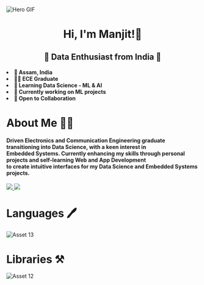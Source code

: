 <!-- Hero Image -->
![Hero GIF](https://github.com/manjit-baishya-datascience/manjit-baishya-datascience/assets/127611924/872b2c32-aa8e-42e4-85aa-fa82ea320af5)

<!-- Greeting Message -->
<h1 align="center">
    Hi, I'm Manjit!👋
</h1>

<!-- Subtitle -->
<h2 align="center"> 🌟 Data Enthusiast from India 🌟 </h2>

<!-- List -->
<h4>
    <li> 📌 Assam, India </li>
    <li> 👨‍🎓 ECE Graduate </li>
    <li> 🌱 Learning Data Science - ML & AI </li>
    <li> 🏢 Currently working on ML projects </li>
    <li> 🤝 Open to Collaboration </li>
</h4>

<!-- About Me -->
<h1>About Me 👨‍🎓</h1>
<h4>Driven Electronics and Communication Engineering graduate transitioning into Data Science, with a keen interest in 
<br>Embedded Systems. Currently enhancing my skills through personal projects and self-learning Web and App Development 
<br>to create intuitive interfaces for my Data Science and Embedded Systems projects.</h4>

<!-- Social Profiles -->
<div> 
  <a href="mailto:manjitbaishya15@gmail.com">
    <img src="https://img.shields.io/badge/Gmail-D14836?style=for-the-badge&logo=gmail&logoColor=white" />
  </a>
  <a href="https://www.linkedin.com/in/reach-manjit-here">
    <img src="https://img.shields.io/badge/LinkedIn-0077B5?style=for-the-badge&logo=linkedin&logoColor=white" />
  </a>
</div>


<!-- Languages -->
<h1>Languages 🖊</h1>

![Asset 13](https://github.com/manjit-baishya-datascience/manjit-baishya-datascience/assets/127611924/e5e9a71f-f28e-49c6-ad4f-ec11fc48c6b2)

<!-- Libraries -->
<h1>Libraries ⚒️</h1>

![Asset 12](https://github.com/manjit-baishya-datascience/manjit-baishya-datascience/assets/127611924/8bc0512f-7eb0-47ce-b6b6-cdef11fe8db6)
